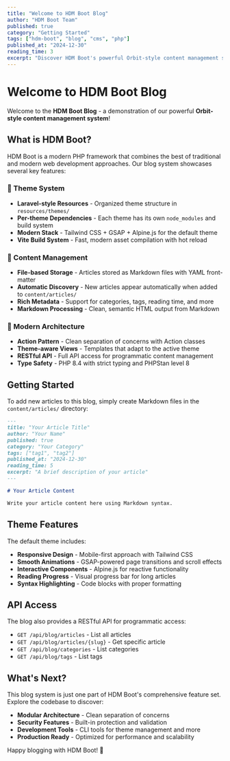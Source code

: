 ```yaml
---
title: "Welcome to HDM Boot Blog"
author: "HDM Boot Team"
published: true
category: "Getting Started"
tags: ["hdm-boot", "blog", "cms", "php"]
published_at: "2024-12-30"
reading_time: 3
excerpt: "Discover HDM Boot's powerful Orbit-style content management system with theme support, file-based storage, and modern web technologies."
---
```


# Welcome to HDM Boot Blog

Welcome to the **HDM Boot Blog** - a demonstration of our powerful **Orbit-style content management system**!

## What is HDM Boot?

HDM Boot is a modern PHP framework that combines the best of traditional and modern web development approaches. Our blog system showcases several key features:

### 🎨 Theme System
- **Laravel-style Resources** - Organized theme structure in `resources/themes/`
- **Per-theme Dependencies** - Each theme has its own `node_modules` and build system
- **Modern Stack** - Tailwind CSS + GSAP + Alpine.js for the default theme
- **Vite Build System** - Fast, modern asset compilation with hot reload

### 📝 Content Management
- **File-based Storage** - Articles stored as Markdown files with YAML front-matter
- **Automatic Discovery** - New articles appear automatically when added to `content/articles/`
- **Rich Metadata** - Support for categories, tags, reading time, and more
- **Markdown Processing** - Clean, semantic HTML output from Markdown

### 🚀 Modern Architecture
- **Action Pattern** - Clean separation of concerns with Action classes
- **Theme-aware Views** - Templates that adapt to the active theme
- **RESTful API** - Full API access for programmatic content management
- **Type Safety** - PHP 8.4 with strict typing and PHPStan level 8

## Getting Started

To add new articles to this blog, simply create Markdown files in the `content/articles/` directory:

```markdown
---
title: "Your Article Title"
author: "Your Name"
published: true
category: "Your Category"
tags: ["tag1", "tag2"]
published_at: "2024-12-30"
reading_time: 5
excerpt: "A brief description of your article"
---

# Your Article Content

Write your article content here using Markdown syntax.
```

## Theme Features

The default theme includes:

- **Responsive Design** - Mobile-first approach with Tailwind CSS
- **Smooth Animations** - GSAP-powered page transitions and scroll effects
- **Interactive Components** - Alpine.js for reactive functionality
- **Reading Progress** - Visual progress bar for long articles
- **Syntax Highlighting** - Code blocks with proper formatting

## API Access

The blog also provides a RESTful API for programmatic access:

- `GET /api/blog/articles` - List all articles
- `GET /api/blog/articles/{slug}` - Get specific article
- `GET /api/blog/categories` - List categories
- `GET /api/blog/tags` - List tags

## What's Next?

This blog system is just one part of HDM Boot's comprehensive feature set. Explore the codebase to discover:

- **Modular Architecture** - Clean separation of concerns
- **Security Features** - Built-in protection and validation
- **Development Tools** - CLI tools for theme management and more
- **Production Ready** - Optimized for performance and scalability

Happy blogging with HDM Boot! 🚀
